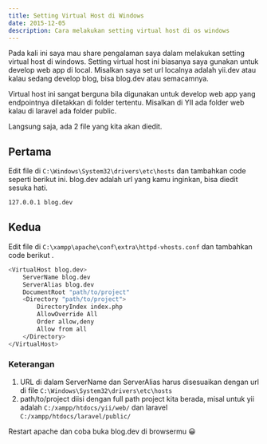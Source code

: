 ```yaml
---
title: Setting Virtual Host di Windows
date: 2015-12-05
description: Cara melakukan setting virtual host di os windows
---
```


Pada kali ini saya mau share pengalaman saya dalam melakukan setting virtual host di windows. Setting virtual host ini biasanya saya gunakan untuk develop web app di local. Misalkan saya set url localnya adalah yii.dev atau kalau sedang develop blog, bisa blog.dev atau semacamnya.

Virtual host ini sangat berguna bila digunakan untuk develop web app yang endpointnya diletakkan di folder tertentu. Misalkan di YII ada folder web kalau di laravel ada folder public.

Langsung saja, ada 2 file yang kita akan diedit.

## Pertama
Edit file di `C:\Windows\System32\drivers\etc\hosts` dan tambahkan code seperti berikut ini. blog.dev adalah url yang kamu inginkan, bisa diedit sesuka hati.

```bash
127.0.0.1 blog.dev
```
## Kedua
Edit file di `C:\xampp\apache\conf\extra\httpd-vhosts.conf` dan tambahkan code berikut .

```bash
<VirtualHost blog.dev>
    ServerName blog.dev
    ServerAlias blog.dev
    DocumentRoot "path/to/project"
    <Directory "path/to/project">
        DirectoryIndex index.php
        AllowOverride All
        Order allow,deny
        Allow from all
    </Directory>
</VirtualHost>
```
### Keterangan
1. URL di dalam ServerName dan ServerAlias harus disesuaikan dengan url di file `C:\Windows\System32\drivers\etc\hosts`
2. path/to/project diisi dengan full path project kita berada, misal untuk yii adalah `C:/xampp/htdocs/yii/web/` dan laravel `C:/xampp/htdocs/laravel/public/`

Restart apache dan coba buka blog.dev di browsermu 😀